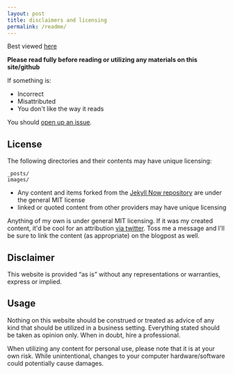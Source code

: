 ```yaml
---
layout: post
title: disclaimers and licensing
permalink: /readme/
---
```


Best viewed [here](https://its-youmu.github.io/readme)

**Please read fully before reading or utilizing any materials on this site/github**

If something is:
* Incorrect
* Misattributed
* You don't like the way it reads

You should [open up an issue](https://github.com/its-youmu/its-youmu.github.io/issues).

## License

The following directories and their contents may have unique licensing:

```
_posts/
images/
```

* Any content and items forked from the [Jekyll Now repository](https://github.com/barryclark/jekyll-now) are under the general MIT license
* linked or quoted content from other providers may have unique licensing

Anything of my own is under general MIT licensing. If it was my created content, it'd be cool for an attribution [via twitter](https://twitter.com/youmusec).  Toss me a message and I'll be sure to link the content (as appropriate) on the blogpost as well.

## Disclaimer

This website is provided “as is” without any representations or warranties, express or implied.

## Usage

Nothing on this website should be construed or treated as advice of any kind that should be utilized in a business setting.  Everything stated should be taken as opinion only.  When in doubt, hire a professional.

When utilizing any content for personal use, please note that it is at your own risk.  While unintentional, changes to your computer hardware/software could potentially cause damages.
